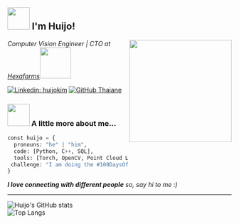 <h2> <img src="https://media.giphy.com/media/MPxg9U887PS0B8XT4J/giphy.gif" width="50"> I'm Huijo!</h2>
<img align='right' src="https://media.giphy.com/media/bAQH7WXKqtIBrPs7sR/giphy.gif" width="230">
<p><em>Computer Vision Engineer | CTO at <a href="http://hexafarms.com">Hexafarms</a><img src="https://www.hexafarms.com/images/logo.svg" width="70">
</em></p>

[![Linkedin: huijokim](https://img.shields.io/badge/-ccomkhj-blue?style=flat-square&logo=Linkedin&logoColor=white&link=https://www.linkedin.com/in/khj17/)](https://www.linkedin.com/in/khj17/)
[![GitHub Thaiane](https://img.shields.io/github/followers/ccomkhj?label=follow&style=social)](https://github.com/ccomkhj)


### <img src="https://media.giphy.com/media/SZHwh5YOmhJ3MVyhtD/giphy.gif" width="50"> A little more about me...  

```python
const huijo = {
  pronouns: "he" | "him",
  code: [Python, C++, SQL],
  tools: [Torch, OpenCV, Point Cloud Library, ROS2, Git, Docker, FastAPI],
 challenge: "I am doing the #100DaysOfCode challenge focused on data structure in C++"
}
```

<em><b>I love connecting with different people</b> so, say hi to me</b> :)</em> 

---

![Huijo's GitHub stats](https://github-readme-stats.vercel.app/api?username=ccomkhj&show_icons=true) </br>
![Top Langs](https://github-readme-stats.vercel.app/api/top-langs/?username=ccomkhj)
